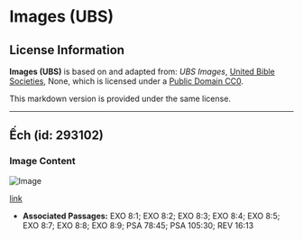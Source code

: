 # Images (UBS)

## License Information

**Images (UBS)** is based on and adapted from: _UBS Images_, [United Bible Societies](https://unitedbiblesocieties.org/), None, which is licensed under a [Public Domain CC0](https://creativecommons.org/public-domain/cc0/).

This markdown version is provided under the same license.



--------------------------------

## Ếch (id: 293102)

### Image Content

![Image](https://cdn.aquifer.bible/aquifer-content/resources/Media/WEB-0248_frogs.jpg)

[link](https://cdn.aquifer.bible/aquifer-content/resources/Media/WEB-0248_frogs.jpg)

* **Associated Passages:** EXO 8:1; EXO 8:2; EXO 8:3; EXO 8:4; EXO 8:5; EXO 8:7; EXO 8:8; EXO 8:9; PSA 78:45; PSA 105:30; REV 16:13

